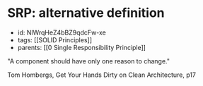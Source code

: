 # SRP: alternative definition
* id: NlWrqHeZ4bBZ9qdcFw-xe
* tags: [[SOLID Principles]]
* parents: [[0 Single Responsibility Principle]]

"A component should have only one reason to change."

Tom Hombergs, Get Your Hands Dirty on Clean Architecture, p17
